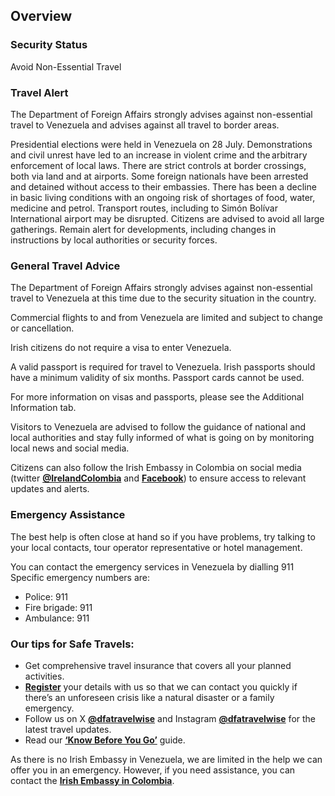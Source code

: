 ## Overview

### **Security Status**

Avoid Non-Essential Travel

### **Travel Alert**

The Department of Foreign Affairs strongly advises against non-essential travel to Venezuela and advises against all travel to border areas.

Presidential elections were held in Venezuela on 28 July. Demonstrations and civil unrest have led to an increase in violent crime and the arbitrary enforcement of local laws. There are strict controls at border crossings, both via land and at airports. Some foreign nationals have been arrested and detained without access to their embassies. There has been a decline in basic living conditions with an ongoing risk of shortages of food, water, medicine and petrol. Transport routes, including to Simón Bolívar International airport may be disrupted. Citizens are advised to avoid all large gatherings. Remain alert for developments, including changes in instructions by local authorities or security forces.

### **General Travel Advice**

The Department of Foreign Affairs strongly advises against non-essential travel to Venezuela at this time due to the security situation in the country.

Commercial flights to and from Venezuela are limited and subject to change or cancellation.

Irish citizens do not require a visa to enter Venezuela.

A valid passport is required for travel to Venezuela. Irish passports should have a minimum validity of six months. Passport cards cannot be used.

For more information on visas and passports, please see the Additional Information tab.

Visitors to Venezuela are advised to follow the guidance of national and local authorities and stay fully informed of what is going on by monitoring local news and social media.

Citizens can also follow the Irish Embassy in Colombia on social media (twitter [**@IrelandColombia**](https://twitter.com/embcol_ireland) and [**Facebook**](https://www.facebook.com/IrelandColombia/)) to ensure access to relevant updates and alerts.

### **Emergency Assistance**

The best help is often close at hand so if you have problems, try talking to your local contacts, tour operator representative or hotel management.

You can contact the emergency services in Venezuela by dialling 911 Specific emergency numbers are:

* Police: 911
* Fire brigade: 911
* Ambulance: 911

### **Our tips for Safe Travels:**

* Get comprehensive travel insurance that covers all your planned activities.
* [**Register**](https://www.ireland.ie/en/dfa/overseas-travel/citizens-registration/) your details with us so that we can contact you quickly if there’s an unforeseen crisis like a natural disaster or a family emergency.
* Follow us on X [**@dfatravelwise**](https://www.twitter.com/DFATravelWise) and Instagram [**@dfatravelwise**](https://www.instagram.com/dfatravelwise/) for the latest travel updates.
* Read our [**‘Know Before You Go’**](https://www.ireland.ie/en/dfa/overseas-travel/know-before-you-go/) guide.

As there is no Irish Embassy in Venezuela, we are limited in the help we can offer you in an emergency. However, if you need assistance, you can contact the [**Irish Embassy in Colombia**](https://www.ireland.ie/en/colombia/bogota/).